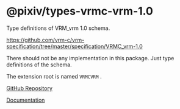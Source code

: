 # @pixiv/types-vrmc-vrm-1.0

Type definitions of VRM_vrm 1.0 schema.

https://github.com/vrm-c/vrm-specification/tree/master/specification/VRMC_vrm-1.0

There should not be any implementation in this package. Just type definitions of the schema.

The extension root is named `VRMCVRM` .

[GitHub Repository](https://github.com/pixiv/three-vrm/tree/dev/packages/types-vrmc-vrm-1.0)

[Documentation](https://pixiv.github.io/three-vrm/packages/types-vrmc-vrm-1.0/docs)

